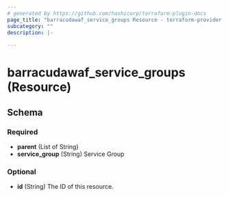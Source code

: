 ```yaml
---
# generated by https://github.com/hashicorp/terraform-plugin-docs
page_title: "barracudawaf_service_groups Resource - terraform-provider-barracudawaf"
subcategory: ""
description: |-
  
---
```


# barracudawaf_service_groups (Resource)





<!-- schema generated by tfplugindocs -->
## Schema

### Required

- **parent** (List of String)
- **service_group** (String) Service Group

### Optional

- **id** (String) The ID of this resource.


